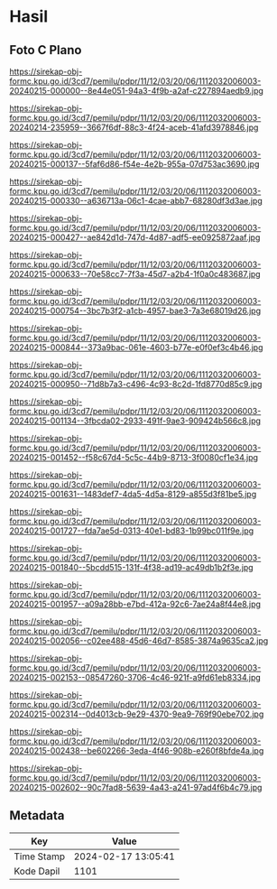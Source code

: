 # Hasil

## Foto C Plano

https://sirekap-obj-formc.kpu.go.id/3cd7/pemilu/pdpr/11/12/03/20/06/1112032006003-20240215-000000--8e44e051-94a3-4f9b-a2af-c227894aedb9.jpg

https://sirekap-obj-formc.kpu.go.id/3cd7/pemilu/pdpr/11/12/03/20/06/1112032006003-20240214-235959--3667f6df-88c3-4f24-aceb-41afd3978846.jpg

https://sirekap-obj-formc.kpu.go.id/3cd7/pemilu/pdpr/11/12/03/20/06/1112032006003-20240215-000137--5faf6d86-f54e-4e2b-955a-07d753ac3690.jpg

https://sirekap-obj-formc.kpu.go.id/3cd7/pemilu/pdpr/11/12/03/20/06/1112032006003-20240215-000330--a636713a-06c1-4cae-abb7-68280df3d3ae.jpg

https://sirekap-obj-formc.kpu.go.id/3cd7/pemilu/pdpr/11/12/03/20/06/1112032006003-20240215-000427--ae842d1d-747d-4d87-adf5-ee0925872aaf.jpg

https://sirekap-obj-formc.kpu.go.id/3cd7/pemilu/pdpr/11/12/03/20/06/1112032006003-20240215-000633--70e58cc7-7f3a-45d7-a2b4-1f0a0c483687.jpg

https://sirekap-obj-formc.kpu.go.id/3cd7/pemilu/pdpr/11/12/03/20/06/1112032006003-20240215-000754--3bc7b3f2-a1cb-4957-bae3-7a3e68019d26.jpg

https://sirekap-obj-formc.kpu.go.id/3cd7/pemilu/pdpr/11/12/03/20/06/1112032006003-20240215-000844--373a9bac-061e-4603-b77e-e0f0ef3c4b46.jpg

https://sirekap-obj-formc.kpu.go.id/3cd7/pemilu/pdpr/11/12/03/20/06/1112032006003-20240215-000950--71d8b7a3-c496-4c93-8c2d-1fd8770d85c9.jpg

https://sirekap-obj-formc.kpu.go.id/3cd7/pemilu/pdpr/11/12/03/20/06/1112032006003-20240215-001134--3fbcda02-2933-491f-9ae3-909424b566c8.jpg

https://sirekap-obj-formc.kpu.go.id/3cd7/pemilu/pdpr/11/12/03/20/06/1112032006003-20240215-001452--f58c67d4-5c5c-44b9-8713-3f0080cf1e34.jpg

https://sirekap-obj-formc.kpu.go.id/3cd7/pemilu/pdpr/11/12/03/20/06/1112032006003-20240215-001631--1483def7-4da5-4d5a-8129-a855d3f81be5.jpg

https://sirekap-obj-formc.kpu.go.id/3cd7/pemilu/pdpr/11/12/03/20/06/1112032006003-20240215-001727--fda7ae5d-0313-40e1-bd83-1b99bc011f9e.jpg

https://sirekap-obj-formc.kpu.go.id/3cd7/pemilu/pdpr/11/12/03/20/06/1112032006003-20240215-001840--5bcdd515-131f-4f38-ad19-ac49db1b2f3e.jpg

https://sirekap-obj-formc.kpu.go.id/3cd7/pemilu/pdpr/11/12/03/20/06/1112032006003-20240215-001957--a09a28bb-e7bd-412a-92c6-7ae24a8f44e8.jpg

https://sirekap-obj-formc.kpu.go.id/3cd7/pemilu/pdpr/11/12/03/20/06/1112032006003-20240215-002056--c02ee488-45d6-46d7-8585-3874a9635ca2.jpg

https://sirekap-obj-formc.kpu.go.id/3cd7/pemilu/pdpr/11/12/03/20/06/1112032006003-20240215-002153--08547260-3706-4c46-921f-a9fd61eb8334.jpg

https://sirekap-obj-formc.kpu.go.id/3cd7/pemilu/pdpr/11/12/03/20/06/1112032006003-20240215-002314--0d4013cb-9e29-4370-9ea9-769f90ebe702.jpg

https://sirekap-obj-formc.kpu.go.id/3cd7/pemilu/pdpr/11/12/03/20/06/1112032006003-20240215-002438--be602266-3eda-4f46-908b-e260f8bfde4a.jpg

https://sirekap-obj-formc.kpu.go.id/3cd7/pemilu/pdpr/11/12/03/20/06/1112032006003-20240215-002602--90c7fad8-5639-4a43-a241-97ad4f6b4c79.jpg


## Metadata

| Key        | Value               |
| ---------- | ------------------- |
| Time Stamp | 2024-02-17 13:05:41 |
| Kode Dapil | 1101                |



